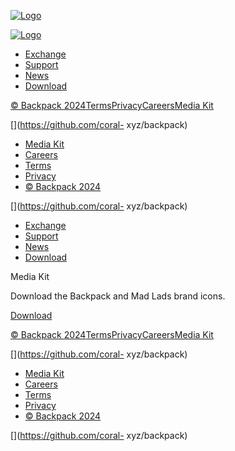 [![Logo](logo.svg)](/)

[![Logo](logo.svg)](/)

  

  * [Exchange](https://backpack.exchange)
  * [Support](https://support.backpack.exchange/)
  * [News](news)
  * [Download](download)

[© Backpack
2024](/)[Terms](terms)[Privacy](privacy)[Careers](https://www.notion.so/7c1995182f4a491ba8a9501ee15cbd01?v=0604ca8976fa4e5e81c5494f7c95abc4)[Media
Kit](media-kit)

[](https://twitter.com/Backpack)[](https://discord.com/invite/backpack)[](https://github.com/coral-
xyz/backpack)[](https://www.linkedin.com/company/backpackexchange)

  * [Media Kit](media-kit)
  * [Careers](https://www.notion.so/7c1995182f4a491ba8a9501ee15cbd01?v=0604ca8976fa4e5e81c5494f7c95abc4)
  * [Terms](terms)
  * [Privacy](privacy)
  * [© Backpack 2024](/)

[](https://twitter.com/Backpack)[](https://discord.com/invite/backpack)[](https://github.com/coral-
xyz/backpack)[](https://www.linkedin.com/company/backpackexchange)

  * [Exchange](https://backpack.exchange)
  * [Support](https://support.backpack.exchange/)
  * [News](news)
  * [Download](download)

Media Kit

Download the Backpack and Mad Lads brand icons.

[Download](https://drive.google.com/drive/folders/1aUyUTIJT2N1Z4IggWQauBoeM6uVJzTzZ?usp=sharing)

[© Backpack
2024](/)[Terms](terms)[Privacy](privacy)[Careers](https://www.notion.so/7c1995182f4a491ba8a9501ee15cbd01?v=0604ca8976fa4e5e81c5494f7c95abc4)[Media
Kit](media-kit)

[](https://twitter.com/Backpack)[](https://discord.com/invite/backpack)[](https://github.com/coral-
xyz/backpack)[](https://www.linkedin.com/company/backpackexchange)

  * [Media Kit](media-kit)
  * [Careers](https://www.notion.so/7c1995182f4a491ba8a9501ee15cbd01?v=0604ca8976fa4e5e81c5494f7c95abc4)
  * [Terms](terms)
  * [Privacy](privacy)
  * [© Backpack 2024](/)

[](https://twitter.com/Backpack)[](https://discord.com/invite/backpack)[](https://github.com/coral-
xyz/backpack)[](https://www.linkedin.com/company/backpackexchange)


